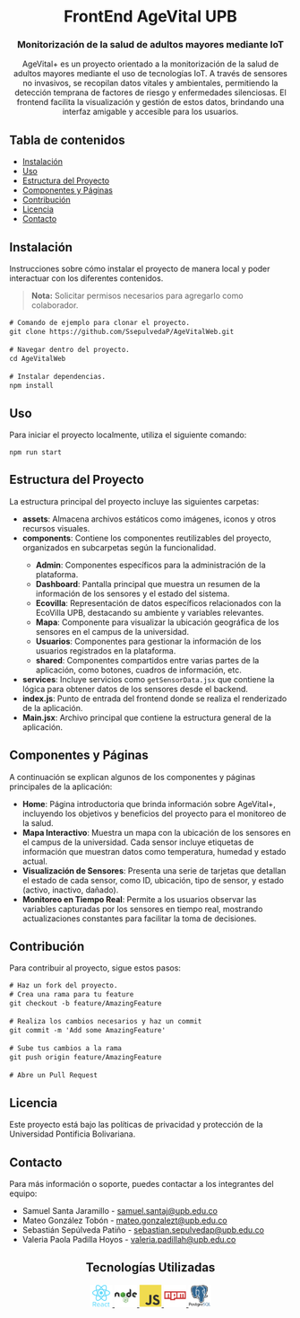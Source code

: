 <h1 align="center">FrontEnd AgeVital UPB</h1>
<h3 align="center">Monitorización de la salud de adultos mayores mediante IoT</h3>

<p align="center">
    AgeVital+ es un proyecto orientado a la monitorización de la salud de adultos mayores mediante el uso de tecnologías IoT. A través de sensores no invasivos, se recopilan datos vitales y ambientales, permitiendo la detección temprana de factores de riesgo y enfermedades silenciosas. El frontend facilita la visualización y gestión de estos datos, brindando una interfaz amigable y accesible para los usuarios.
</p>

<h2>Tabla de contenidos</h2>
<ul>
  <li><a href="#instalación">Instalación</a></li>
  <li><a href="#uso">Uso</a></li>
  <li><a href="#estructura-del-proyecto">Estructura del Proyecto</a></li>
  <li><a href="#componentes-y-paginas">Componentes y Páginas</a></li>
  <li><a href="#contribución">Contribución</a></li>
  <li><a href="#licencia">Licencia</a></li>
  <li><a href="#contacto">Contacto</a></li>
</ul>

<h2 id="instalación">Instalación</h2>
<p>Instrucciones sobre cómo instalar el proyecto de manera local y poder interactuar con los diferentes contenidos.</p>

<blockquote>
  <p><strong>Nota:</strong> Solicitar permisos necesarios para agregarlo como colaborador.</p>
</blockquote>

<pre><code># Comando de ejemplo para clonar el proyecto.
git clone https://github.com/SsepulvedaP/AgeVitalWeb.git

# Navegar dentro del proyecto.
cd AgeVitalWeb

# Instalar dependencias.
npm install
</code></pre>

<h2 id="uso">Uso</h2>
<p>Para iniciar el proyecto localmente, utiliza el siguiente comando:</p>

<pre><code>npm run start</code></pre>

<h2 id="estructura-del-proyecto">Estructura del Proyecto</h2>
<p>La estructura principal del proyecto incluye las siguientes carpetas:</p>

<ul>
  <li><strong>assets</strong>: Almacena archivos estáticos como imágenes, iconos y otros recursos visuales.</li>
  <li><strong>components</strong>: Contiene los componentes reutilizables del proyecto, organizados en subcarpetas según la funcionalidad.</li>
  <ul>
      <li><strong>Admin</strong>: Componentes específicos para la administración de la plataforma.</li>
      <li><strong>Dashboard</strong>: Pantalla principal que muestra un resumen de la información de los sensores y el estado del sistema.</li>
      <li><strong>Ecovilla</strong>: Representación de datos específicos relacionados con la EcoVilla UPB, destacando su ambiente y variables relevantes.</li>
      <li><strong>Mapa</strong>: Componente para visualizar la ubicación geográfica de los sensores en el campus de la universidad.</li>
      <li><strong>Usuarios</strong>: Componentes para gestionar la información de los usuarios registrados en la plataforma.</li>
      <li><strong>shared</strong>: Componentes compartidos entre varias partes de la aplicación, como botones, cuadros de información, etc.</li>
  </ul>
  <li><strong>services</strong>: Incluye servicios como <code>getSensorData.jsx</code> que contiene la lógica para obtener datos de los sensores desde el backend.</li>
  <li><strong>index.js</strong>: Punto de entrada del frontend donde se realiza el renderizado de la aplicación.</li>
  <li><strong>Main.jsx</strong>: Archivo principal que contiene la estructura general de la aplicación.</li>
</ul>

<h2 id="componentes-y-paginas">Componentes y Páginas</h2>
<p>A continuación se explican algunos de los componentes y páginas principales de la aplicación:</p>

<ul>
  <li><strong>Home</strong>: Página introductoria que brinda información sobre AgeVital+, incluyendo los objetivos y beneficios del proyecto para el monitoreo de la salud.</li>
  <li><strong>Mapa Interactivo</strong>: Muestra un mapa con la ubicación de los sensores en el campus de la universidad. Cada sensor incluye etiquetas de información que muestran datos como temperatura, humedad y estado actual.</li>
  <li><strong>Visualización de Sensores</strong>: Presenta una serie de tarjetas que detallan el estado de cada sensor, como ID, ubicación, tipo de sensor, y estado (activo, inactivo, dañado).</li>
  <li><strong>Monitoreo en Tiempo Real</strong>: Permite a los usuarios observar las variables capturadas por los sensores en tiempo real, mostrando actualizaciones constantes para facilitar la toma de decisiones.</li>
</ul>

<h2 id="contribución">Contribución</h2>
<p>Para contribuir al proyecto, sigue estos pasos:</p>

<pre><code># Haz un fork del proyecto.
# Crea una rama para tu feature
git checkout -b feature/AmazingFeature

# Realiza los cambios necesarios y haz un commit
git commit -m 'Add some AmazingFeature'

# Sube tus cambios a la rama
git push origin feature/AmazingFeature

# Abre un Pull Request
</code></pre>

<h2 id="licencia">Licencia</h2>
<p>Este proyecto está bajo las políticas de privacidad y protección de la Universidad Pontificia Bolivariana.</p>

<h2 id="contacto">Contacto</h2>
<p>Para más información o soporte, puedes contactar a los integrantes del equipo:</p>
<ul>
  <li>Samuel Santa Jaramillo - <a href="mailto:samuel.santaj@upb.edu.co">samuel.santaj@upb.edu.co</a></li>
  <li>Mateo González Tobón - <a href="mailto:mateo.gonzalezt@upb.edu.co">mateo.gonzalezt@upb.edu.co</a></li>
  <li>Sebastián Sepúlveda Patiño - <a href="mailto:sebastian.sepulvedap@upb.edu.co">sebastian.sepulvedap@upb.edu.co</a></li>
  <li>Valeria Paola Padilla Hoyos - <a href="mailto:valeria.padillah@upb.edu.co">valeria.padillah@upb.edu.co</a></li>
</ul>

<h2 align="center">Tecnologías Utilizadas</h2>
<div align="center">
    <a href="https://reactjs.org/" target="_blank" rel="noreferrer"> 
        <img src="https://raw.githubusercontent.com/devicons/devicon/master/icons/react/react-original-wordmark.svg" alt="React" width="40" height="40"/> 
    </a>
    <a href="https://nodejs.org/" target="_blank" rel="noreferrer"> 
        <img src="https://raw.githubusercontent.com/devicons/devicon/master/icons/nodejs/nodejs-original-wordmark.svg" alt="Node.js" width="40" height="40"/> 
    </a>
    <a href="https://developer.mozilla.org/en-US/docs/Web/JavaScript" target="_blank" rel="noreferrer"> 
        <img src="https://raw.githubusercontent.com/devicons/devicon/master/icons/javascript/javascript-original.svg" alt="JavaScript" width="40" height="40"/> 
    </a>
    <a href="https://www.npmjs.com/" target="_blank" rel="noreferrer">
        <img src="https://raw.githubusercontent.com/devicons/devicon/master/icons/npm/npm-original-wordmark.svg" alt="NPM" width="40" height="40"/>
    </a>
    <a href="https://www.postgresql.org/" target="_blank" rel="noreferrer"> 
        <img src="https://raw.githubusercontent.com/devicons/devicon/master/icons/postgresql/postgresql-original-wordmark.svg" alt="PostgreSQL" width="40" height="40"/> 
    </a>
</div>
